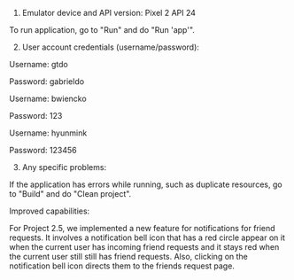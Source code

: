 1. Emulator device and API version: Pixel 2 API 24

To run application, go to "Run" and do "Run 'app'".

2. User account credentials (username/password):

Username: gtdo

Password: gabrieldo

Username: bwiencko

Password: 123

Username: hyunmink

Password: 123456

3. Any specific problems:

If the application has errors while running, such as duplicate resources, go to "Build" and do "Clean project".

Improved capabilities:

For Project 2.5, we implemented a new feature for notifications for friend requests. It involves a notification bell icon that has a red circle appear on it when the current user has incoming friend requests and it stays red when the current user still still has friend requests. Also, clicking on the notification bell icon directs them to the friends request page.
